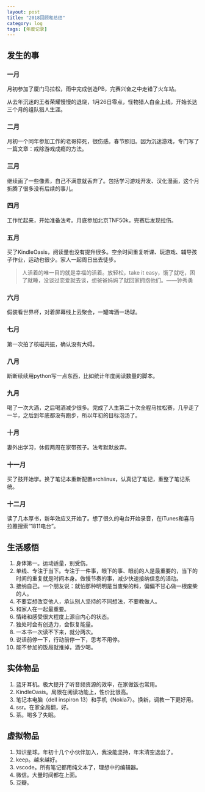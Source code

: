 ```yaml
---
layout: post
title: "2018回顾和总结"
category: log
tags: [年度记录]
---
```

## 发生的事

### 一月

月初参加了厦门马拉松，雨中完成创造PB，完赛兴奋之中走错了火车站。

从去年沉迷的王者荣耀慢慢的退烧，1月26日零点，怪物猎人白金上线，开始长达三个月的组队猎人生涯。

### 二月

月初一个同年参加工作的老哥猝死，很伤感。春节照旧。因为沉迷游戏，专门写了一篇文章：戒除游戏成瘾的方法。

### 三月

继续画了一些像素，自己不满意就丢弃了。包括学习游戏开发、汉化漫画，这个月折腾了很多没有后续的事儿。

### 四月

工作忙起来，开始准备法考。月底参加北京TNF50k，完赛后发现拉伤。

### 五月

买了KindleOasis，阅读量也没有提升很多。空余时间重复听课、玩游戏、辅导孩子作业，运动也很少。家人一起周日出去徒步。

> 人活着的唯一目的就是幸福的活着。放轻松，take it easy，饿了就吃，困了就睡，没谈过恋爱就去谈，想爸爸妈妈了就回家拥抱他们。——钟秀勇


### 六月

假装看世界杯，对着屏幕线上云聚会，一罐啤酒一场球。

### 七月

第一次拍了核磁共振，确认没有大碍。

### 八月

断断续续用python写一点东西，比如统计年度阅读数量的脚本。

### 九月

喝了一次大酒，之后喝酒减少很多。完成了人生第二十次全程马拉松赛，几乎走了一半，之后到年底都没有跑步，所以年初的目标泡汤了。

### 十月

妻外出学习，休假两周在家带孩子。法考默默放弃。

### 十一月

买了鼓开始学。换了笔记本重新配置archlinux，认真记了笔记，重整了笔记系统。

### 十二月

读了几本厚书，新年效应又开始了。想了很久的电台开始录音，在iTunes和喜马拉雅搜索“1811电台”。

## 生活感悟

1. 身体第一。运动适量，别受伤。
2. 单线、专注于当下。专注于一件事，眼下的事、眼前的人是最重要的，当下的时间的重复就是时间本身。做慢节奏的事，减少快速接纳信息的活动。
3. 接纳自己。一个朋友说：就怕那种明明是当废柴的料，偏偏不甘心做一根废柴的人。
4. 不要妄想改变他人，承认别人坚持的不同想法，不要教做人。
5. 和家人在一起最重要。
6. 情绪和感受很大程度上源自内心的状态。
7. 独处时会有创造力，会恢复能量。
8. 一本书一次读不下来，就分两次。
9. 说话前停一下，行动前停一下，思考不用停。
10. 能不参加的饭局就推掉，酒少喝。

## 实体物品

1. 蓝牙耳机。极大提升了听音频资源的效率，在家做饭也常用。
2. KindleOasis。局限在阅读功能上，性价比很高。
3. 笔记本电脑（dell inspiron 13）和手机（Nokia7）。换新，调教一下更好用。
4. ssr。在家全局翻，好。
5. 茶。喝多了失眠。

## 虚拟物品

1. 知识星球。年初十几个小伙伴加入，我没能坚持，年末清空退出了。
2. keep。越来越好。
3. vscode。所有笔记都用纯文本了，理想中的编辑器。
4. 微信。大量时间都在上面。
5. 豆瓣。